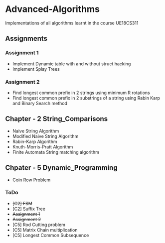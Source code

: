 # Advanced-Algorithms
Implementations of all algorithms learnt in the course UE18CS311

## Assignments
### Assignment 1
* Implement Dynamic table with and without struct hacking
* Implement Splay Trees

### Assignment 2
* Find longest common prefix in 2 strings using minimum R rotations
* Find longest common prefix in 2 substrings of a string using Rabin Karp and Binary Search method

## Chapter - 2 String_Comparisons
* Naive String Algorithm
* Modified Naive String Algorithm
* Rabin-Karp Algorithm
* Knuth-Morris-Pratt Algorithm
* Finite Automata String matching algorithm

## Chpater - 5 Dynamic_Programming
* Coin Row Problem  

### ToDo
* ~~\[C2\] FSM~~   
* \[C2\] Suffix Tree
* ~~Assignment 1~~
* ~~Assignment 2~~
* \[C5\] Rod Cutting problem
* \[C5\] Matrix Chain multiplication
* \[C5\] Longest Common Subsequence
